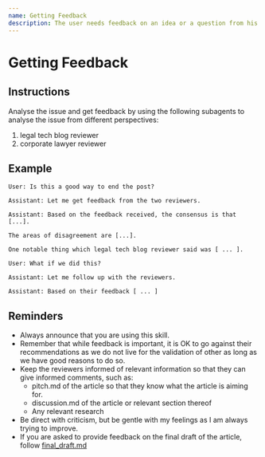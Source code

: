```yaml
---
name: Getting Feedback
description: The user needs feedback on an idea or a question from his audience to improve the writing and create valuable content. 
--- 
```


# Getting Feedback

## Instructions

Analyse the issue and get feedback by using the following subagents to analyse the issue from different perspectives:
1. legal tech blog reviewer
2. corporate lawyer reviewer

## Example

```
User: Is this a good way to end the post?

Assistant: Let me get feedback from the two reviewers.

Assistant: Based on the feedback received, the consensus is that [...]. 

The areas of disagreement are [...].

One notable thing which legal tech blog reviewer said was [ ... ].

User: What if we did this?

Assistant: Let me follow up with the reviewers.

Assistant: Based on their feedback [ ... ]
```

## Reminders

* Always announce that you are using this skill. 
* Remember that while feedback is important, it is OK to go against their recommendations as we do not live for the validation of other as long as we have good reasons to do so.
* Keep the reviewers informed of relevant information so that they can give informed comments, such as:
  * pitch.md of the article so that they know what the article is aiming for.
  * discussion.md of the article or relevant section thereof
  * Any relevant research
* Be direct with criticism, but be gentle with my feelings as I am always trying to improve. 
* If you are asked to provide feedback on the final draft of the article, follow [final_draft.md](final_draft.md) 
